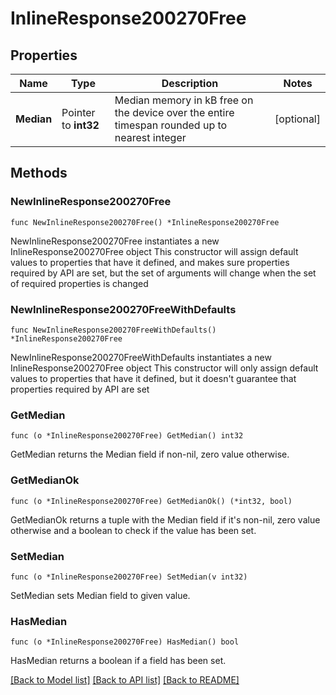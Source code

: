 # InlineResponse200270Free

## Properties

Name | Type | Description | Notes
------------ | ------------- | ------------- | -------------
**Median** | Pointer to **int32** | Median memory in kB free on the device over the entire timespan rounded up to nearest integer | [optional] 

## Methods

### NewInlineResponse200270Free

`func NewInlineResponse200270Free() *InlineResponse200270Free`

NewInlineResponse200270Free instantiates a new InlineResponse200270Free object
This constructor will assign default values to properties that have it defined,
and makes sure properties required by API are set, but the set of arguments
will change when the set of required properties is changed

### NewInlineResponse200270FreeWithDefaults

`func NewInlineResponse200270FreeWithDefaults() *InlineResponse200270Free`

NewInlineResponse200270FreeWithDefaults instantiates a new InlineResponse200270Free object
This constructor will only assign default values to properties that have it defined,
but it doesn't guarantee that properties required by API are set

### GetMedian

`func (o *InlineResponse200270Free) GetMedian() int32`

GetMedian returns the Median field if non-nil, zero value otherwise.

### GetMedianOk

`func (o *InlineResponse200270Free) GetMedianOk() (*int32, bool)`

GetMedianOk returns a tuple with the Median field if it's non-nil, zero value otherwise
and a boolean to check if the value has been set.

### SetMedian

`func (o *InlineResponse200270Free) SetMedian(v int32)`

SetMedian sets Median field to given value.

### HasMedian

`func (o *InlineResponse200270Free) HasMedian() bool`

HasMedian returns a boolean if a field has been set.


[[Back to Model list]](../README.md#documentation-for-models) [[Back to API list]](../README.md#documentation-for-api-endpoints) [[Back to README]](../README.md)


